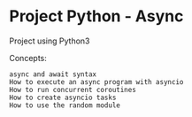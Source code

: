 # Project Python - Async

Project using Python3

Concepts:

    async and await syntax
    How to execute an async program with asyncio
    How to run concurrent coroutines
    How to create asyncio tasks
    How to use the random module
